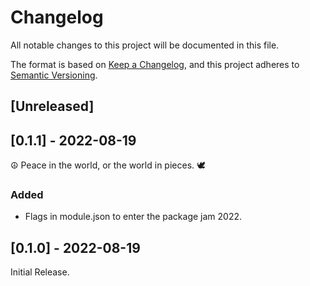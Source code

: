 # Changelog
All notable changes to this project will be documented in this file.

The format is based on [Keep a Changelog](https://keepachangelog.com/en/1.0.0/),
and this project adheres to [Semantic Versioning](https://semver.org/spec/v2.0.0.html).

## [Unreleased]

## [0.1.1] - 2022-08-19
☮️ Peace in the world, or the world in pieces. 🕊️
### Added
- Flags in module.json to enter the package jam 2022.

## [0.1.0] - 2022-08-19
Initial Release.